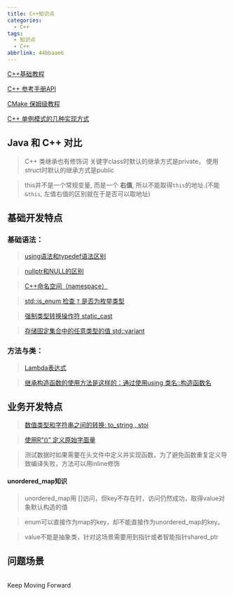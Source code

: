 ```yaml
---
title: C++知识点
categories:
  - C++
tags:
  - 知识点
  - C++
abbrlink: 44bbaae6
---
```




[C++基础教程](https://www.54benniao.com/cpp/rumen/2/)

[C++ 参考手册API](https://www.apiref.com/cpp-zh/index.html)

[CMake 保姆级教程](https://subingwen.cn/cmake/CMake-primer/)



[C++ 单例模式的几种实现方式](https://www.cnblogs.com/tengzijian/p/17473248.html)

<!-- more -->

## Java 和 C++ 对比

> C++ 类继承也有修饰词 关键字class时默认的继承方式是private， 使用struct时默认的继承方式是public

> this并不是一个常规变量, 而是一个 **右值**, 所以不能取得`this`的地址.(不能`&this`, 左值右值的区别就在于是否可以取地址)



## 基础开发特点

### 基础语法：

> [using语法和typedef语法区别](https://subingwen.cn/cpp/using/)

> [nullptr和NULL的区别](https://subingwen.cn/cpp/nullptr/)

> [C++命名空间（namespace）](https://www.54benniao.com/view/6326.html)

> [std::is_enum   检查 `T` 是否为枚举类型](https://www.apiref.com/cpp-zh/cpp/types/is_enum.html)

> [强制类型转换操作符 static_cast](https://www.cnblogs.com/QG-whz/p/4509710.html)

> [存储固定集合中的任意类型的值 std::variant](https://cloud.tencent.com/developer/article/2414270)



### 方法与类：

> [Lambda表达式](https://subingwen.cn/cpp/lambda/)

> [继承构造函数的使用方法是这样的：通过使用using 类名::构造函数名](https://subingwen.cn/cpp/construct/#2-%E7%BB%A7%E6%89%BF%E6%9E%84%E9%80%A0%E5%87%BD%E6%95%B0)





## 业务开发特点

> [数值类型和字符串之间的转换: to_string , stoi](https://subingwen.cn/cpp/convert/)

> [使用R“()” 定义原始字面量](https://subingwen.cn/cpp/R/)

> 测试数据时如果需要在头文件中定义并实现函数，为了避免函数重复定义导致编译失败，方法可以用inline修饰





#### unordered_map知识

> unordered_map用 []访问，但key不存在时，访问仍然成功，取得value对象默认构造的值

> enum可以直接作为map的key，却不能直接作为unordered_map的key。

> value不能是抽象类，针对这场景需要用到指针或者智能指针shared_ptr



## 问题场景

###### 





Keep Moving Forward
